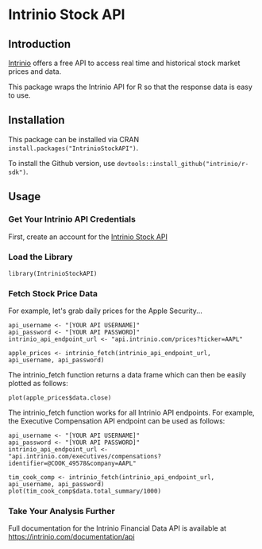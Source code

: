 # Intrinio Stock API #

## Introduction

[Intrinio](https://intrinio.com/) offers a free API to access real time and historical stock market prices and data. 

This package wraps the Intrinio API for R so that the response data is easy to use.

## Installation

This package can be installed via CRAN `install.packages("IntrinioStockAPI")`.

To install the Github version, use `devtools::install_github("intrinio/r-sdk")`.

## Usage

### Get Your Intrinio API Credentials

First, create an account for the [Intrinio Stock API](https://intrinio.com/)

### Load the Library

```{r}
library(IntrinioStockAPI)
```

### Fetch Stock Price Data

For example, let's grab daily prices for the Apple Security...

```{r}
api_username <- "[YOUR API USERNAME]"
api_password <- "[YOUR API PASSWORD]"
intrinio_api_endpoint_url <- "api.intrinio.com/prices?ticker=AAPL"

apple_prices <- intrinio_fetch(intrinio_api_endpoint_url, api_username, api_password)
```

The intrinio_fetch function returns a data frame which can then be easily plotted as follows:

```{r}
plot(apple_prices$data.close)
```

The intrinio_fetch function works for all Intrinio API endpoints. For example, the Executive Compensation API endpoint can be used as follows:

```{r}
api_username <- "[YOUR API USERNAME]"
api_password <- "[YOUR API PASSWORD]"
intrinio_api_endpoint_url <- "api.intrinio.com/executives/compensations?identifier=@COOK_49578&company=AAPL"

tim_cook_comp <- intrinio_fetch(intrinio_api_endpoint_url, api_username, api_password)
plot(tim_cook_comp$data.total_summary/1000)
```

### Take Your Analysis Further

Full documentation for the Intrinio Financial Data API is available at https://intrinio.com/documentation/api
